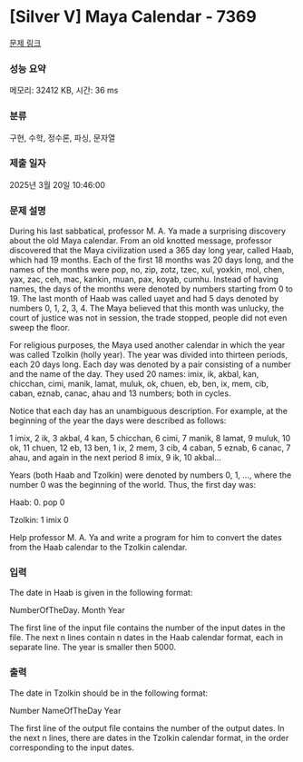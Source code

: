 # [Silver V] Maya Calendar - 7369 

[문제 링크](https://www.acmicpc.net/problem/7369) 

### 성능 요약

메모리: 32412 KB, 시간: 36 ms

### 분류

구현, 수학, 정수론, 파싱, 문자열

### 제출 일자

2025년 3월 20일 10:46:00

### 문제 설명

<p>During his last sabbatical, professor M. A. Ya made a surprising discovery about the old Maya calendar. From an old knotted message, professor discovered that the Maya civilization used a 365 day long year, called Haab, which had 19 months. Each of the first 18 months was 20 days long, and the names of the months were pop, no, zip, zotz, tzec, xul, yoxkin, mol, chen, yax, zac, ceh, mac, kankin, muan, pax, koyab, cumhu. Instead of having names, the days of the months were denoted by numbers starting from 0 to 19. The last month of Haab was called uayet and had 5 days denoted by numbers 0, 1, 2, 3, 4. The Maya believed that this month was unlucky, the court of justice was not in session, the trade stopped, people did not even sweep the floor.</p>

<p>For religious purposes, the Maya used another calendar in which the year was called Tzolkin (holly year). The year was divided into thirteen periods, each 20 days long. Each day was denoted by a pair consisting of a number and the name of the day. They used 20 names: imix, ik, akbal, kan, chicchan, cimi, manik, lamat, muluk, ok, chuen, eb, ben, ix, mem, cib, caban, eznab, canac, ahau and 13 numbers; both in cycles.</p>

<p>Notice that each day has an unambiguous description. For example, at the beginning of the year the days were described as follows:</p>

<p>1 imix, 2 ik, 3 akbal, 4 kan, 5 chicchan, 6 cimi, 7 manik, 8 lamat, 9 muluk, 10 ok, 11 chuen, 12 eb, 13 ben, 1 ix, 2 mem, 3 cib, 4 caban, 5 eznab, 6 canac, 7 ahau, and again in the next period 8 imix, 9 ik, 10 akbal...</p>

<p>Years (both Haab and Tzolkin) were denoted by numbers 0, 1, ..., where the number 0 was the beginning of the world. Thus, the first day was:</p>

<p>Haab: 0. pop 0</p>

<p>Tzolkin: 1 imix 0</p>

<p>Help professor M. A. Ya and write a program for him to convert the dates from the Haab calendar to the Tzolkin calendar.</p>

### 입력 

 <p>The date in Haab is given in the following format:</p>

<p>NumberOfTheDay. Month Year</p>

<p>The first line of the input file contains the number of the input dates in the file. The next n lines contain n dates in the Haab calendar format, each in separate line. The year is smaller then 5000.</p>

<p> </p>

### 출력 

 <p>The date in Tzolkin should be in the following format:</p>

<p>Number NameOfTheDay Year</p>

<p>The first line of the output file contains the number of the output dates. In the next n lines, there are dates in the Tzolkin calendar format, in the order corresponding to the input dates.</p>

